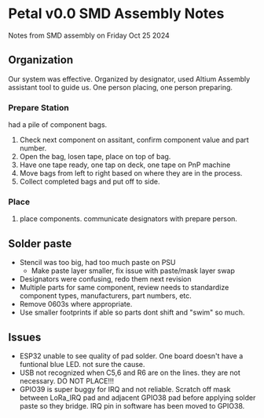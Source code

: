 # Petal v0.0 SMD Assembly Notes

Notes from SMD assembly on Friday Oct 25 2024

## Organization

Our system was effective.
Organized by designator, used Altium Assembly assistant tool to guide us.
One person placing, one person preparing.

### Prepare Station

had a pile of component bags.
1. Check next component on assitant, confirm component value and part number.
2. Open the bag, losen tape, place on top of bag.
3. Have one tape ready, one tap on deck, one tape on PnP machine
4. Move bags from left to right based on where they are in the process.
5. Collect completed bags and put off to side.

### Place

1. place components. communicate designators with prepare person.

## Solder paste

- Stencil was too big, had too much paste on PSU
  - Make paste layer smaller, fix issue with paste/mask layer swap
- Designators were confusing, redo them next revision
- Multiple parts for same component, review needs to standardize component types, manufacturers, part numbers, etc.
- Remove 0603s where appropriate.
- Use smaller footprints if able so parts dont shift and "swim" so much.

## Issues

- ESP32 unable to see quality of pad solder. One board doesn't have a funtional blue LED. not sure the cause.
- USB not recognized when C5,6 and R6 are on the lines. they are not necessary. DO NOT PLACE!!!
- GPIO39 is super buggy for IRQ and not reliable. Scratch off mask between LoRa_IRQ pad and adjacent GPIO38 pad before applying solder paste so they bridge. IRQ pin in software has been moved to GPIO38.